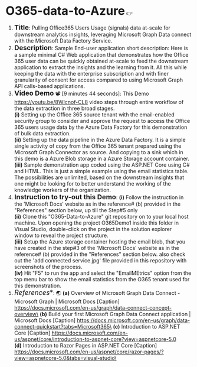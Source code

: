 <font size="6">**O365-data-to-Azure**</font> :point_right:
1.	<font size="4">**Title**</font>: Pulling Office365 Users Usage (signals) data at-scale for downstream analytics insights, leveraging Microsoft Graph Data connect with the Microsoft Data Factory Service.
2.	<font size="4">**Description**</font>: Sample End-user application short description: Here is a sample minimal C# Web application that demonstrates how the Office 365 user data can be quickly obtained at-scale to feed the downstream application to extract the insights and the learning from it. All this while keeping the data with the enterprise subscription and with finer granularity of consent for access compared to using Microsoft Graph API calls-based applications.
3.	<font size="4">**Video Demo**</font> 📽️ [9 minutes 44 seconds]: This Demo https://youtu.be/8WIcnof-CL8 video steps through entire workflow of the data extraction in three broad stages.\
**(i)** Setting up the Office 365 source tenant with the email-enabled security group to consider and approve the request to access the Office 365 users usage data by the Azure Data Factory for this demonstration of bulk data extraction.\
**(ii)** Setting up the data pipeline in the Azure Data Factory. It is a simple single activity of copy from the Office 365 tenant prepared using the Microsoft Graph Connector as source. And copying to a sink which in this demo is a Azure Blob storage in a Azure Storage account container.\
**(iii)** Sample demonstration app coded using the ASP.NET Core using C# and HTML. This is just a simple example using the email statistics table. The possibilities are unlimited, based on the downstream insights that one might be looking for to better understand the working of the knowledge workers of the organization.
4.	<font size="4">**Instruction to try-out this Demo**</font>:
**(i)** Follow the instruction in the 'Microsoft Docs' website as in the reference# (b) provided in the "References" section below, up till the Step#5 only\
**(ii)** Clone this "O365-Data-to-Azure" git repository on to your local host machine. Upon opening the project O365Demo1 inside this folder in Visual Studio, double-click on the project in the solution explorer window to reveal the project structure.\
**(iii)** Setup the Azure storage container hosting the email blob, that you have created in the step#3 of the 'Microsoft Docs' website as in the reference# (b) provided in the "References" section below. also check out the 'add connected service.jpg' file provided in this repository with screenshots of the process.\
**(iv)** Hit "F5" to run the app and select the "EmailMEtrics" option from the top menu bar to show the email statistics from the O365 tenant used for this demonstration.
5.	<font size="4">*References**</font>: 🌏
**(a)** Overview of Microsoft Graph Data Connect - Microsoft Graph | Microsoft Docs [Caption] https://docs.microsoft.com/en-us/graph/data-connect-concept-overview\
**(b)** Build your first Microsoft Graph Data Connect application | Microsoft Docs [Caption] https://docs.microsoft.com/en-us/graph/data-connect-quickstart?tabs=Microsoft365\
**(c)** Introduction to ASP.NET Core [Caption] https://docs.microsoft.com/en-us/aspnet/core/introduction-to-aspnet-core?view=aspnetcore-5.0 \
**(d)** Introduction to Razor Pages in ASP.NET Core [Caption] https://docs.microsoft.com/en-us/aspnet/core/razor-pages/?view=aspnetcore-5.0&tabs=visual-studio\
